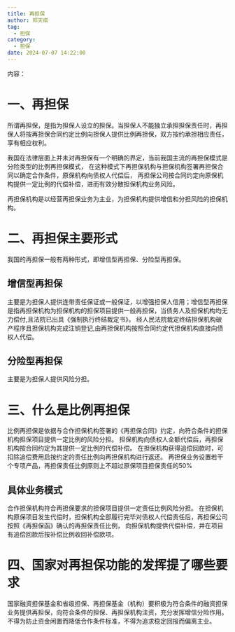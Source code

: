 ```yaml
---
title: 再担保
author: 郑天祺
tag:
  - 担保
category:
  - 担保
date: 2024-07-07 14:22:00
---
```

内容：
# 一、再担保
所谓再担保，是指为担保人设立的担保。当担保人不能独立承担担保责任时，再担保人将按再担保合同约定比例向担保人提供比例再担保，双方按约承担相应责任，享有相应权利。

我国在法律层面上并未对再担保有一个明确的界定，当前我国主流的再担保模式是分险类型的比例再担保模式，
在这种模式下再担保机构与担保机构签署再担保合同以确定合作条件，原保机构向债权人代偿后，
再担保公司按合同约定向原保机构提供一定比例的代偿补偿，进而有效分散担保机构业务风险。

再担保机构是以经营再担保业务为主业，为担保机构提供增信和分担风险的担保机构。
# 二、再担保主要形式
我国的再担保一般有两种形式，即增信型再担保、分险型再担保。
## 增信型再担保
主要是为担保人提供连带责任保证或一般保证，以增强担保人信用；增信型再担保是指再担保机构为担保机构的担保项目提供一般再担保，当债务人及担保机构均无力偿付,且法院已出具《强制执行终结裁定书》。
经人民法院裁定终结担保机构破产程序且担保机构完成注销登记,由再担保机构按照合同约定代担保机构直接向债权人代偿。
## 分险型再担保
主要是为担保人提供风险分担。
# 三、什么是比例再担保
比例再担保是依据与合作担保机构签署的《再担保合同》约定，向符合条件的担保机构担保项目提供一定比例的风险分担。
担保机构向债权人全额代偿后，再担保机构按合同约定为其提供一定比例的代偿补偿。
在担保机构获得追偿回款时，可扣除追偿费用启按约定的责任比例向再担保机构进行返还。
再担保业务设置若干个专项产品，再担保责任比例原则上不超过原保项目担保责任的50%
## 具体业务模式
合作担保机构符合再担保要求的担保项目提供一定责任比例风险分担。
在担保机构原保项目发生代偿时，担保机构全部履行完毕对债权人代偿责任后，再担保公司按照《再担保函》确认的再担保责任比例，
向担保机构提供代偿补偿，并在项目有追偿回款后按补偿比例收回补偿款项。

# 四、国家对再担保功能的发挥提了哪些要求
国家融资担保基金和省级担保、再担保基金（机构）要积极为符合条件的融资担保业务提供再担保，向符合条件的担保、再担保机构注资，充分发挥增信分险作用。
不得为防止资金闲置而降低合作条件标准，不得为追求稳定回报而偏离主业。
